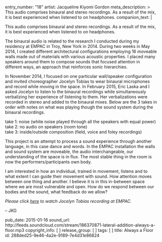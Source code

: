 entry_number: "18"
artist: Jacqueline Kiyomi Gordon
meta_description: >
  ​This audio comprises binaural and stereo recordings. As a result of the mix, it is best
  experienced when listened to on headphones.
companion_text: |
  <p>This audio comprises binaural and stereo recordings. As a result of the mix, it is best experienced when listened to on headphones.
  </p>
  <p>The binaural audio is related to the research I conducted during my residency at EMPAC in Troy, New York in 2014. During two weeks in May 2014, I created different architectural configurations employing 16 moveable walls made out of materials with various acoustic properties. I placed many speakers around them to compose sounds that focused attention in different ways, an approach that reinforces sonic hierarchies.
  </p>
  <p>In November 2014, I focused on one particular wall/speaker configuration and invited choreographer Jocelyn Tobias to wear binaural microphones and record while moving in the space. In February 2015, Eric Laska and I asked Jocelyn to listen to the binaural recordings while simultaneously verbalizing her experience of listening to them. Her verbalizations were recorded in stereo and added to the binaural mixes. Below are the 3 takes in order with notes on what was playing though the sound system during the binaural recordings.
  </p>
  <p>take 1: noise (white noise played through all the speakers with equal power)<br>take 2: no audio on speakers (room tone)<br>take 3: inside/outside composition (field, voice and foley recordings)
  </p>
  <p>This project is an attempt to process a sound experience through another language, in this case dance and words. In the EMPAC installation the walls and sound system are moveable, the audio interchangeable, our understanding of the space is in flux. The most stable thing in the room is now the performers/participants own body.
  </p>
  <p>I am interested in how an individual, trained in movement, listens and to what extent I can guide their movement with sound. How attention moves between one thing and another. I believe it is in this in-between space where we are most vulnerable and open. How do we respond between our bodies and the sound, what feedback do we allow?
  </p>
  <p><i>Please click <a class="ext" href="https://vimeo.com/121753207" target="_blank">here</a> to watch Jocelyn Tobias recording at EMPAC.</i>
  </p>
  <p>– JKG
  </p>
pub_date: 2015-01-16
sound_url: http://feeds.soundcloud.com/stream/186370871-lateral-addition-always-a-floor.mp3
copyright_info: [ ]
release_group: [ ]
tags: [ ]
title: Always a Floor
id: 288ded25-9e46-4a2e-9189-7e4d31e86824
